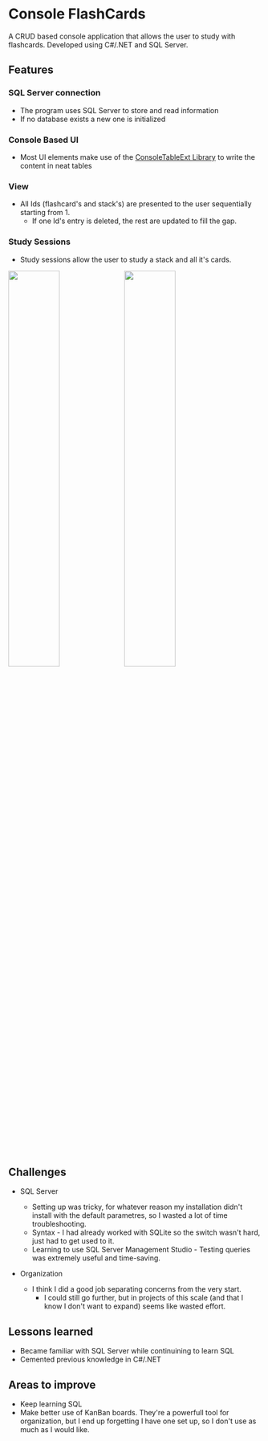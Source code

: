 # Console FlashCards

A CRUD based console application that allows the user to study with flashcards. Developed using C#/.NET and SQL Server.

## Features

### SQL Server connection
- The program uses SQL Server to store and read information
- If no database exists a new one is initialized

### Console Based UI
- Most UI elements make use of the [ConsoleTableExt Library](https://github.com/minhhungit/ConsoleTableExt) to write the content in neat tables

### View
- All Ids (flashcard's and stack's) are presented to the user sequentially starting from 1.
  - If one Id's entry is deleted, the rest are updated to fill the gap.
  
### Study Sessions
- Study sessions allow the user to study a stack and all it's cards.

<img src ="https://user-images.githubusercontent.com/64802476/226097108-883c1816-0f2c-4d07-9fdb-d64df13d3dbd.png" width=45%> <img src ="https://user-images.githubusercontent.com/64802476/226097120-2d20a3d6-74c8-410b-ac1b-f2a93283757c.png" width=45%>

## Challenges
- SQL Server 
  - Setting up was tricky, for whatever reason my installation didn't install with the default parametres, so I wasted a lot of time troubleshooting.
  - Syntax - I had already worked with SQLite so the switch wasn't hard, just had to get used to it.
  - Learning to use SQL Server Management Studio - Testing queries was extremely useful and time-saving.
  
- Organization
  - I think I did a good job separating concerns from the very start.
    - I could still go further, but in projects of this scale (and that I know I don't want to expand) seems like wasted effort.

## Lessons learned
- Became familiar with SQL Server while continuining to learn SQL
- Cemented previous knowledge in C#/.NET

## Areas to improve
- Keep learning SQL
- Make better use of KanBan boards. They're a powerfull tool for organization, but I end up forgetting I have one set up, so I don't use as much as I would like.


